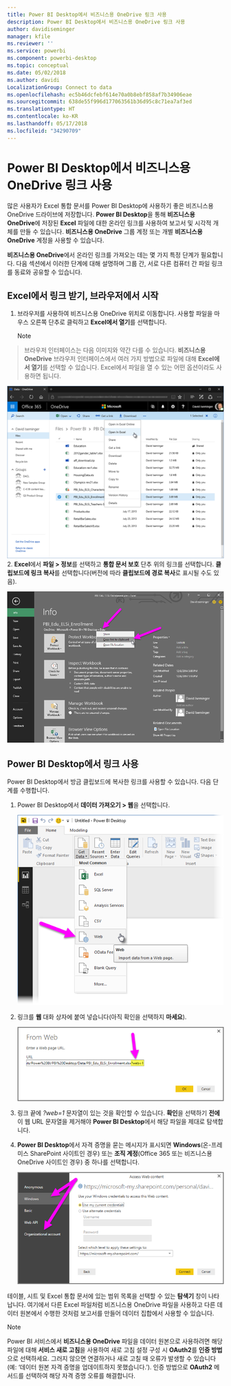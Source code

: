 ```yaml
---
title: Power BI Desktop에서 비즈니스용 OneDrive 링크 사용
description: Power BI Desktop에서 비즈니스용 OneDrive 링크 사용
author: davidiseminger
manager: kfile
ms.reviewer: ''
ms.service: powerbi
ms.component: powerbi-desktop
ms.topic: conceptual
ms.date: 05/02/2018
ms.author: davidi
LocalizationGroup: Connect to data
ms.openlocfilehash: ec5b46dcfebf614e70a0b8ebf858af7b34906eae
ms.sourcegitcommit: 638de55f996d177063561b36d95c8c71ea7af3ed
ms.translationtype: HT
ms.contentlocale: ko-KR
ms.lasthandoff: 05/17/2018
ms.locfileid: "34290709"
---
```

# <a name="use-onedrive-for-business-links-in-power-bi-desktop"></a>Power BI Desktop에서 비즈니스용 OneDrive 링크 사용
많은 사용자가 Excel 통합 문서를 Power BI Desktop에 사용하기 좋은 비즈니스용 OneDrive 드라이브에 저장합니다. **Power BI Desktop**을 통해 **비즈니스용 OneDrive**에 저장된 **Excel** 파일에 대한 온라인 링크를 사용하여 보고서 및 시각적 개체를 만들 수 있습니다. **비즈니스용 OneDrive** 그룹 계정 또는 개별 **비즈니스용 OneDrive** 계정을 사용할 수 있습니다.

**비즈니스용 OneDrive**에서 온라인 링크를 가져오는 데는 몇 가지 특정 단계가 필요합니다. 다음 섹션에서 이러한 단계에 대해 설명하며 그룹 간, 서로 다른 컴퓨터 간 파일 링크를 동료와 공유할 수 있습니다.

## <a name="get-a-link-from-excel-starting-in-the-browser"></a>Excel에서 링크 받기, 브라우저에서 시작
1. 브라우저를 사용하여 비즈니스용 OneDrive 위치로 이동합니다. 사용할 파일을 마우스 오른쪽 단추로 클릭하고 **Excel에서 열기**를 선택합니다.
   
   > [!NOTE]
> 브라우저 인터페이스는 다음 이미지와 약간 다를 수 있습니다. **비즈니스용 OneDrive** 브라우저 인터페이스에서 여러 가지 방법으로 파일에 대해 **Excel에서 열기**를 선택할 수 있습니다. Excel에서 파일을 열 수 있는 어떤 옵션이라도 사용하면 됩니다.
   > 
   > 
   
   ![](media/desktop-use-onedrive-business-links/odb-links_02.png)
2. **Excel**에서 **파일 > 정보**를 선택하고 **통합 문서 보호** 단추 위의 링크를 선택합니다. **클립보드에 링크 복사**를 선택합니다(버전에 따라 **클립보드에 경로 복사**로 표시될 수도 있음).
   
   ![](media/desktop-use-onedrive-business-links/odb-links_03.png)

## <a name="use-the-link-in-power-bi-desktop"></a>Power BI Desktop에서 링크 사용
Power BI Desktop에서 방금 클립보드에 복사한 링크를 사용할 수 있습니다. 다음 단계를 수행합니다.

1. Power BI Desktop에서 **데이터 가져오기 > 웹**을 선택합니다.
   
   ![](media/desktop-use-onedrive-business-links/odb-links_04.png)
2. 링크를 **웹** 대화 상자에 붙여 넣습니다(아직 확인을 선택하지 **마세요**).
   
    ![](media/desktop-use-onedrive-business-links/odb-links_05.png)
3. 링크 끝에 *?web=1* 문자열이 있는 것을 확인할 수 있습니다. **확인**을 선택하기 **전에** 이 웹 URL 문자열을 제거해야 **Power BI Desktop**에서 해당 파일을 제대로 탐색합니다.
4. **Power BI Desktop**에서 자격 증명을 묻는 메시지가 표시되면 **Windows**(온-프레미스 SharePoint 사이트인 경우) 또는 **조직 계정**(Office 365 또는 비즈니스용 OneDrive 사이트인 경우) 중 하나를 선택합니다.
   
   ![](media/desktop-use-onedrive-business-links/odb-links_06.png)

테이블, 시트 및 Excel 통합 문서에 있는 범위 목록을 선택할 수 있는 **탐색기** 창이 나타납니다. 여기에서 다른 Excel 파일처럼 비즈니스용 OneDrive 파일을 사용하고 다른 데이터 원본에서 수행한 것처럼 보고서를 만들어 데이터 집합에서 사용할 수 있습니다.

> [!NOTE]
> Power BI 서비스에서 **비즈니스용 OneDrive** 파일을 데이터 원본으로 사용하려면 해당 파일에 대해 **서비스 새로 고침**을 사용하여 새로 고침 설정 구성 시 **OAuth2**를 **인증 방법**으로 선택하세요. 그러지 않으면 연결하거나 새로 고칠 때 오류가 발생할 수 있습니다(예: ‘데이터 원본 자격 증명을 업데이트하지 못했습니다.’). 인증 방법으로 **OAuth2** 메서드를 선택하여 해당 자격 증명 오류를 해결합니다.
> 
> 

